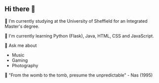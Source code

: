 ## Hi there 👋

🌱 I’m currently studying at the University of Sheffield for an Integrated Master's degree.

🔭 I'm currently learning Python (Flask), Java, HTML, CSS and JavaScript.

💬 Ask me about
- Music
- Gaming
- Photography

💯 "From the womb to the tomb, presume the unpredictable" - Nas (1995)

<!--
**y2k-user/y2k-user** is a ✨ _special_ ✨ repository because its `README.md` (this file) appears on your GitHub profile.

Here are some ideas to get you started:

- 🔭 I’m currently working on ...
- 🌱 I’m currently learning ...
- 👯 I’m looking to collaborate on ...
- 🤔 I’m looking for help with ...
- 💬 Ask me about ...
- 📫 How to reach me: ...
- 😄 Pronouns: ...
- ⚡ Fun fact: ...
-->
